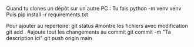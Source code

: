 Quand tu clones un dépôt sur un autre PC :
Tu fais python -m venv venv
Puis pip install -r requirements.txt

Pour ajouter au repertoire:
git status #montre les fichiers avec modification
git add .  #ajoute tout les changements au commit
git commit -m "Ta description ici" 
git push origin main
